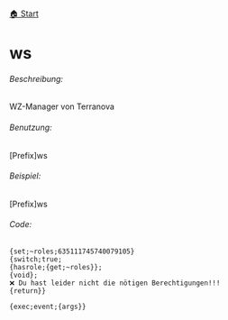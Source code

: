 [🏠 Start](https://jeanluc2305.github.io/Discord/)

# ws

###### Beschreibung:

WZ-Manager von Terranova

###### Benutzung:

[Prefix]ws

###### Beispiel:

[Prefix]ws

###### Code:

```
{set;~roles;635111745740079105}
{switch;true;
{hasrole;{get;~roles}};
{void};
❌ Du hast leider nicht die nötigen Berechtigungen!!!
{return}}

{exec;event;{args}}
```
